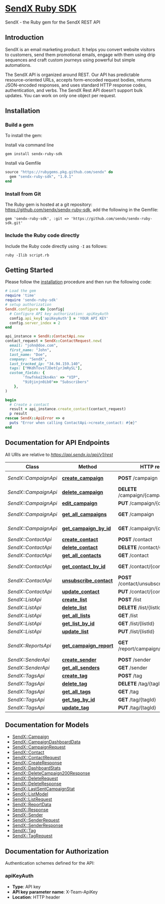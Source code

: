 # [SendX Ruby SDK](https://rubygems.org/gems/sendx-ruby-sdk)

SendX - the Ruby gem for the SendX REST API

## Introduction 

SendX is an email marketing product. It helps you convert website visitors to customers, send them promotional emails, engage with them using drip sequences and craft custom journeys using powerful but simple automations. 

The SendX API is organized around REST. Our API has predictable resource-oriented URLs, accepts form-encoded request bodies, returns JSON-encoded responses, and uses standard HTTP response codes, authentication, and verbs.
The SendX Rest API doesn’t support bulk updates. You can work on only one object per request. <br>


## Installation

### Build a gem


To install the gem:

Install via command line
```shell
gem install sendx-ruby-sdk
```

Install via Gemfile

```ruby
source "https://rubygems.pkg.github.com/sendx" do
  gem "sendx-ruby-sdk", "1.0.1"
end
```


### Install from Git

The Ruby gem is hosted at a git repository: https://github.com/sendx/sendx-ruby-sdk, add the following in the Gemfile:

    gem 'sendx-ruby-sdk', :git => 'https://github.com/sendx/sendx-ruby-sdk.git'

### Include the Ruby code directly

Include the Ruby code directly using `-I` as follows:

```shell
ruby -Ilib script.rb
```

## Getting Started

Please follow the [installation](#installation) procedure and then run the following code:

```ruby
# Load the gem
require 'time'
require 'sendx-ruby-sdk'
# setup authorization
SendX.configure do |config|
  # Configure API key authorization: apiKeyAuth
  config.api_key['apiKeyAuth'] = 'YOUR API KEY'
  config.server_index = 2
end

api_instance = SendX::ContactApi.new
contact_request = SendX::ContactRequest.new(
  email: "john@doe.com",
  first_name: "John",
  last_name: "Doe",
  company: "SendX",
  last_tracked_ip: "34.94.159.140",
  tags: ["MKdhTovsTJDetCyrJmRySL"],
  custom_fields: {
        'fnwfnke23kn4kn' => "VIP",
        "9i0jinjn0ib0"=> "Subscribers"
    },
)

begin
  # Create a contact
  result = api_instance.create_contact(contact_request)
  p result
rescue SendX::ApiError => e
  puts "Error when calling ContactApi->create_contact: #{e}"
end

```

## Documentation for API Endpoints

All URIs are relative to *https://api.sendx.io/api/v1/rest*

Class | Method | HTTP request | Description
------------ | ------------- | ------------- | -------------
*SendX::CampaignApi* | [**create_campaign**](docs/CampaignApi.md#create_campaign) | **POST** /campaign | Create Campaign
*SendX::CampaignApi* | [**delete_campaign**](docs/CampaignApi.md#delete_campaign) | **DELETE** /campaign/{campaignId} | Delete Campaign
*SendX::CampaignApi* | [**edit_campaign**](docs/CampaignApi.md#edit_campaign) | **PUT** /campaign/{campaignId} | Edit Campaign
*SendX::CampaignApi* | [**get_all_campaigns**](docs/CampaignApi.md#get_all_campaigns) | **GET** /campaign | Get All Campaigns
*SendX::CampaignApi* | [**get_campaign_by_id**](docs/CampaignApi.md#get_campaign_by_id) | **GET** /campaign/{campaignId} | Get Campaign By Id
*SendX::ContactApi* | [**create_contact**](docs/ContactApi.md#create_contact) | **POST** /contact | Create a contact
*SendX::ContactApi* | [**delete_contact**](docs/ContactApi.md#delete_contact) | **DELETE** /contact/{contactId} | Delete Contact
*SendX::ContactApi* | [**get_all_contacts**](docs/ContactApi.md#get_all_contacts) | **GET** /contact | Get All Contacts
*SendX::ContactApi* | [**get_contact_by_id**](docs/ContactApi.md#get_contact_by_id) | **GET** /contact/{contactId} | Get Contact by ID
*SendX::ContactApi* | [**unsubscribe_contact**](docs/ContactApi.md#unsubscribe_contact) | **POST** /contact/unsubscribe/{contactId} | Unsubscribe Contact
*SendX::ContactApi* | [**update_contact**](docs/ContactApi.md#update_contact) | **PUT** /contact/{contactId} | Update Contact
*SendX::ListApi* | [**create_list**](docs/ListApi.md#create_list) | **POST** /list | Create List
*SendX::ListApi* | [**delete_list**](docs/ListApi.md#delete_list) | **DELETE** /list/{listId} | Delete List
*SendX::ListApi* | [**get_all_lists**](docs/ListApi.md#get_all_lists) | **GET** /list | Get All Lists
*SendX::ListApi* | [**get_list_by_id**](docs/ListApi.md#get_list_by_id) | **GET** /list/{listId} | Get List
*SendX::ListApi* | [**update_list**](docs/ListApi.md#update_list) | **PUT** /list/{listId} | Update List
*SendX::ReportsApi* | [**get_campaign_report**](docs/ReportsApi.md#get_campaign_report) | **GET** /report/campaign/{campaignId} | Get CampaignReport Data
*SendX::SenderApi* | [**create_sender**](docs/SenderApi.md#create_sender) | **POST** /sender | Create Sender
*SendX::SenderApi* | [**get_all_senders**](docs/SenderApi.md#get_all_senders) | **GET** /sender | Get All Senders
*SendX::TagsApi* | [**create_tag**](docs/TagsApi.md#create_tag) | **POST** /tag | Create a Tag
*SendX::TagsApi* | [**delete_tag**](docs/TagsApi.md#delete_tag) | **DELETE** /tag/{tagId} | Delete a Tag
*SendX::TagsApi* | [**get_all_tags**](docs/TagsApi.md#get_all_tags) | **GET** /tag | Get All Tags
*SendX::TagsApi* | [**get_tag_by_id**](docs/TagsApi.md#get_tag_by_id) | **GET** /tag/{tagId} | Get a Tag by ID
*SendX::TagsApi* | [**update_tag**](docs/TagsApi.md#update_tag) | **PUT** /tag/{tagId} | Update a Tag


## Documentation for Models

 - [SendX::Campaign](docs/Campaign.md)
 - [SendX::CampaignDashboardData](docs/CampaignDashboardData.md)
 - [SendX::CampaignRequest](docs/CampaignRequest.md)
 - [SendX::Contact](docs/Contact.md)
 - [SendX::ContactRequest](docs/ContactRequest.md)
 - [SendX::CreateResponse](docs/CreateResponse.md)
 - [SendX::DashboardStats](docs/DashboardStats.md)
 - [SendX::DeleteCampaign200Response](docs/DeleteCampaign200Response.md)
 - [SendX::DeleteRequest](docs/DeleteRequest.md)
 - [SendX::DeleteResponse](docs/DeleteResponse.md)
 - [SendX::LastSentCampaignStat](docs/LastSentCampaignStat.md)
 - [SendX::ListModel](docs/ListModel.md)
 - [SendX::ListRequest](docs/ListRequest.md)
 - [SendX::ReportData](docs/ReportData.md)
 - [SendX::Response](docs/Response.md)
 - [SendX::Sender](docs/Sender.md)
 - [SendX::SenderRequest](docs/SenderRequest.md)
 - [SendX::SenderResponse](docs/SenderResponse.md)
 - [SendX::Tag](docs/Tag.md)
 - [SendX::TagRequest](docs/TagRequest.md)


## Documentation for Authorization


Authentication schemes defined for the API:
### apiKeyAuth


- **Type**: API key
- **API key parameter name**: X-Team-ApiKey
- **Location**: HTTP header

